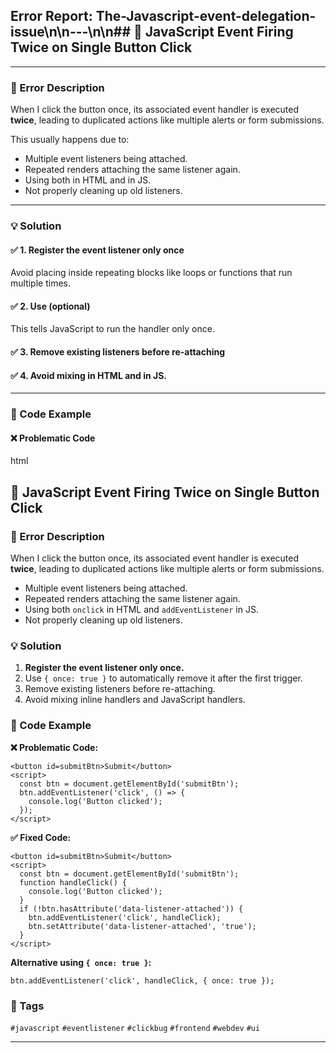 ## Error Report: The-Javascript-event-delegation-issue\n\n---\n\n## 🐞 JavaScript Event Firing Twice on Single Button Click

---

### 📛 Error Description

When I click the button once, its associated event handler is executed **twice**, leading to duplicated actions like multiple alerts or form submissions.

This usually happens due to:
- Multiple event listeners being attached.
- Repeated renders attaching the same listener again.
- Using both  in HTML and  in JS.
- Not properly cleaning up old listeners.

---

### 💡 Solution

#### ✅ 1. Register the event listener only once
Avoid placing  inside repeating blocks like loops or functions that run multiple times.

#### ✅ 2. Use  (optional)
This tells JavaScript to run the handler only once.

#### ✅ 3. Remove existing listeners before re-attaching

#### ✅ 4. Avoid mixing  in HTML and  in JS.

---

### 🧪 Code Example

#### ❌ Problematic Code

html
<h2>🐞 JavaScript Event Firing Twice on Single Button Click</h2>

<h3>📛 Error Description</h3>
<p>When I click the button once, its associated event handler is executed <strong>twice</strong>, leading to duplicated actions like multiple alerts or form submissions.</p>

<ul>
  <li>Multiple event listeners being attached.</li>
  <li>Repeated renders attaching the same listener again.</li>
  <li>Using both <code>onclick</code> in HTML and <code>addEventListener</code> in JS.</li>
  <li>Not properly cleaning up old listeners.</li>
</ul>

<h3>💡 Solution</h3>
<ol>
  <li><strong>Register the event listener only once.</strong></li>
  <li>Use <code>{ once: true }</code> to automatically remove it after the first trigger.</li>
  <li>Remove existing listeners before re-attaching.</li>
  <li>Avoid mixing inline handlers and JavaScript handlers.</li>
</ol>

<h3>🧪 Code Example</h3>

<p><strong>❌ Problematic Code:</strong></p>
<pre><code>&lt;button id=submitBtn&gt;Submit&lt;/button&gt;
&lt;script&gt;
  const btn = document.getElementById('submitBtn');
  btn.addEventListener('click', () =&gt; {
    console.log('Button clicked');
  });
&lt;/script&gt;
</code></pre>

<p><strong>✅ Fixed Code:</strong></p>
<pre><code>&lt;button id=submitBtn&gt;Submit&lt;/button&gt;
&lt;script&gt;
  const btn = document.getElementById('submitBtn');
  function handleClick() {
    console.log('Button clicked');
  }
  if (!btn.hasAttribute('data-listener-attached')) {
    btn.addEventListener('click', handleClick);
    btn.setAttribute('data-listener-attached', 'true');
  }
&lt;/script&gt;
</code></pre>

<p><strong>Alternative using <code>{ once: true }</code>:</strong></p>
<pre><code>btn.addEventListener('click', handleClick, { once: true });</code></pre>

<h3>🔖 Tags</h3>
<code>#javascript</code> <code>#eventlistener</code> <code>#clickbug</code> <code>#frontend</code> <code>#webdev</code> <code>#ui</code>


---
